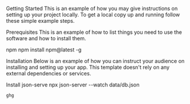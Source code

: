 Getting Started
This is an example of how you may give instructions on setting up your project locally. To get a local copy up and running follow these simple example steps.

Prerequisites
This is an example of how to list things you need to use the software and how to install them.

npm
npm install npm@latest -g

Installation
Below is an example of how you can instruct your audience on installing and setting up your app. This template doesn't rely on any external dependencies or services.

Install json-serve
npx json-server --watch data/db.json
```
ghg
